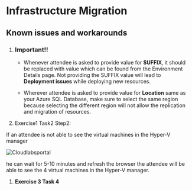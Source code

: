 # Infrastructure Migration

## Known issues and workarounds

1. ### Important!! 

   - Whenever attendee is asked to provide value for **SUFFIX**, it should be replaced with value which can be found from the Environment Details page. Not providing the SUFFIX value will lead to **Deployment issues** while deploying new resources. 

   - Wherever attendee is asked to provide value for **Location** same as your Azure SQL Database, make sure to select the same region because selecting the different region will not allow the replication and migration of resources. 

1. Exercise1 Task2 Step2: 

If an attendee is not able to see the virtual machines in the Hyper-V manager  

   ![Cloudlabsportal](https://github.com/CloudLabsAI-Azure/Know-Before-You-Go/blob/main/Labs/images/InfrastrureMigration-issue.png?raw=true "Environment")

he can wait for 5-10 minutes and refresh the browser the attendee will be able to see the 4 virtual machines in the Hyper-V manager. 

1. **Exercise 3 Task 4**
